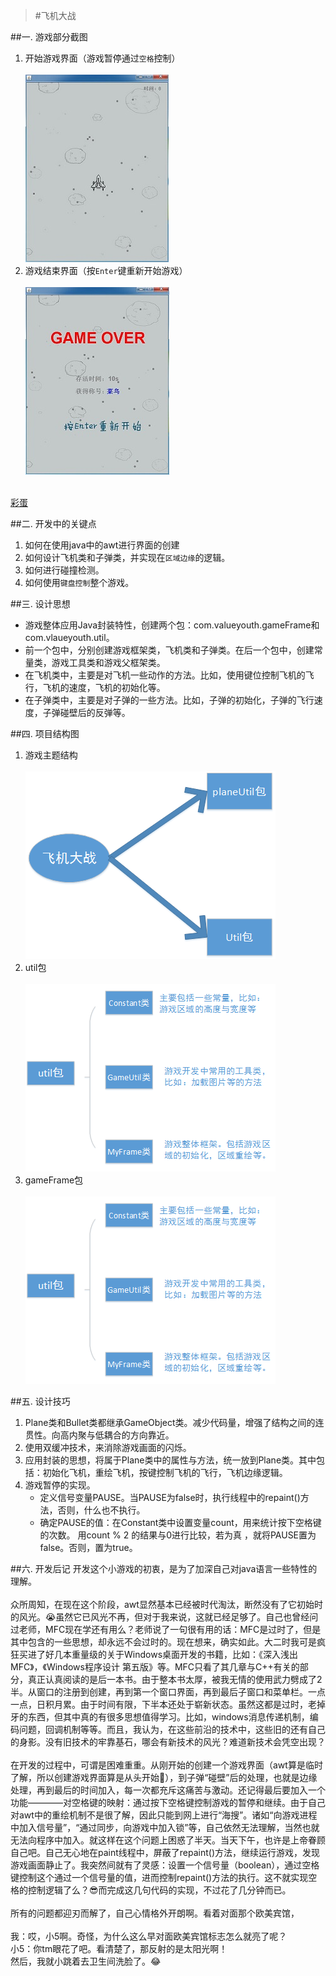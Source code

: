 >#飞机大战

##一. 游戏部分截图

1.  开始游戏界面（游戏暂停通过`空格`控制）<br><br>
	![start](https://raw.githubusercontent.com/ValueYouth/plane-game/master/src/images/start.jpg "游戏开始") 
2.  游戏结束界面（按`Enter`键重新开始游戏）<br><br>
	![over](https://raw.githubusercontent.com/ValueYouth/plane-game/master/src/images/over.jpg "游戏结束")

<br>[彩蛋](http://www.emoji-cheat-sheet.com/)

##二. 开发中的关键点

1. 	如何在使用java中的awt进行界面的创建<br>
2.	如何设计飞机类和子弹类，并实现在`区域边缘`的逻辑。<br>
3.	如何进行碰撞检测。<br>
4.	如何使用`键盘控制`整个游戏。

##三. 设计思想

* 游戏整体应用Java封装特性，创建两个包：com.valueyouth.gameFrame和com.vlaueyouth.util。
* 前一个包中，分别创建游戏框架类，飞机类和子弹类。在后一个包中，创建常量类，游戏工具类和游戏父框架类。
* 在飞机类中，主要是对飞机一些动作的方法。比如，使用键位控制飞机的飞行，飞机的速度，飞机的初始化等。
* 在子弹类中，主要是对子弹的一些方法。比如，子弹的初始化，子弹的飞行速度，子弹碰壁后的反弹等。

##四. 项目结构图

1. 游戏主题结构<br><br>
   ![plane-game](https://raw.githubusercontent.com/ValueYouth/plane-game/master/src/images/one.png "主体结构")
2. util包<br><br>
   ![plane-game](https://raw.githubusercontent.com/ValueYouth/plane-game/master/src/images/two.png "util包")
3. gameFrame包<br><br>
   ![plane-game](https://raw.githubusercontent.com/ValueYouth/plane-game/master/src/images/two.png "gameFrame包")

##五. 设计技巧
1. Plane类和Bullet类都继承GameObject类。减少代码量，增强了结构之间的连贯性。向高内聚与低耦合的方向靠近。
2. 使用双缓冲技术，来消除游戏画面的闪烁。
3. 应用封装的思想，将属于Plane类中的属性与方法，统一放到Plane类。其中包括：初始化飞机，重绘飞机，按键控制飞机的飞行，飞机边缘逻辑。
4. 游戏暂停的实现。
   * 定义信号变量PAUSE。当PAUSE为false时，执行线程中的repaint()方法，否则，什么也不执行。
   * 确定PAUSE的值：在Constant类中设置变量count，用来统计按下空格键的次数。
     用count % 2 的结果与0进行比较，若为真  ，就将PAUSE置为false。否则，置为true。

##六. 开发后记
   开发这个小游戏的初衷，是为了加深自己对java语言一些特性的理解。<br><br>
   众所周知，在现在这个阶段，awt显然基本已经被时代淘汰，断然没有了它初始时的风光。:sob:虽然它已风光不再，但对于我来说，这就已经足够了。自己也曾经问过老师，MFC现在学还有用么？老师说了一句很有用的话：MFC是过时了，但是其中包含的一些思想，却永远不会过时的。现在想来，确实如此。大二时我可是疯狂买进了好几本重量级的关于Windows桌面开发的书籍，比如：《深入浅出MFC》，《Windows程序设计 第五版》等。MFC只看了其几章与C++有关的部分，真正认真阅读的是后一本书。由于整本书太厚，被我无情的使用武力劈成了2半。从窗口的注册到创建，再到第一个窗口界面，再到最后子窗口和菜单栏。一点一点，日积月累。由于时间有限，下半本还处于崭新状态。虽然这都是过时，老掉牙的东西，但其中真的有很多思想值得学习。比如，windows消息传递机制，编码问题，回调机制等等。而且，我认为，在这些前沿的技术中，这些旧的还有自己的身影。没有旧技术的牢靠基石，哪会有新技术的风光？难道新技术会凭空出现？<br><br>
   在开发的过程中，可谓是困难重重。从刚开始的创建一个游戏界面（awt算是临时了解，所以创建游戏界面算是从头开始:feet:），到子弹“碰壁”后的处理，也就是边缘处理，再到最后的时间加入，每一次都充斥这痛苦与激动。还记得最后要加入一个功能————对空格键的映射：通过按下空格键控制游戏的暂停和继续。由于自己对awt中的重绘机制不是很了解，因此只能到网上进行“海搜”。诸如“向游戏进程中加入信号量”，“通过同步，向游戏中加入锁”等，自己依然无法理解，当然也就无法向程序中加入。就这样在这个问题上困惑了半天。当天下午，也许是上帝眷顾自己吧。自己无心地在paint线程中，屏蔽了repaint()方法，继续运行游戏，发现游戏画面静止了。我突然间就有了灵感：设置一个信号量（boolean），通过空格键控制这个通过一个信号量的值，进而控制repaint()方法的执行。这不就实现空格的控制逻辑了么？:sunglasses:而完成这几句代码的实现，不过花了几分钟而已。<br><br>
   所有的问题都迎刃而解了，自己心情格外开朗啊。看着对面那个欧美宾馆，<br><br>
   我：哎，小5啊。奇怪，为什么这么早对面欧美宾馆标志怎么就亮了呢？<br>
   小5：你tm眼花了吧。看清楚了，那反射的是太阳光啊！<br>
   然后，我就小跳着去卫生间洗脸了。:joy:

